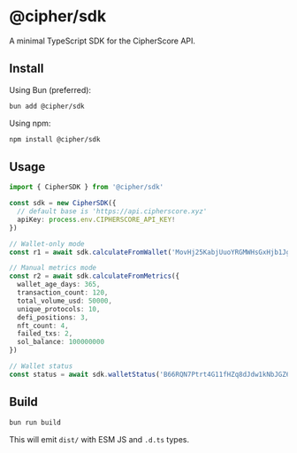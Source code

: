 # @cipher/sdk

A minimal TypeScript SDK for the CipherScore API.

## Install

Using Bun (preferred):
```bash
bun add @cipher/sdk
```

Using npm:
```bash
npm install @cipher/sdk
```

## Usage

```ts
import { CipherSDK } from '@cipher/sdk'

const sdk = new CipherSDK({
  // default base is 'https://api.cipherscore.xyz'
  apiKey: process.env.CIPHERSCORE_API_KEY!
})

// Wallet-only mode
const r1 = await sdk.calculateFromWallet('MovHj25KabjUuoYRGMWHsGxHjb1JgCLdefbVrPFQwwJ')

// Manual metrics mode
const r2 = await sdk.calculateFromMetrics({
  wallet_age_days: 365,
  transaction_count: 120,
  total_volume_usd: 50000,
  unique_protocols: 10,
  defi_positions: 3,
  nft_count: 4,
  failed_txs: 2,
  sol_balance: 100000000
})

// Wallet status
const status = await sdk.walletStatus('B66RQN7Ptrt4G11fHZq8dJdw1kNbJGZ6dxVYaHXZnLXV')
```

## Build

```bash
bun run build
```

This will emit `dist/` with ESM JS and `.d.ts` types.
